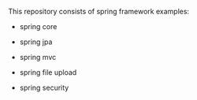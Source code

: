 This repository consists of spring framework examples:
- spring core

- spring jpa

- spring mvc

- spring file upload

- spring security
